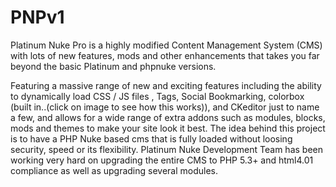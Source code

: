 # PNPv1
 Platinum Nuke Pro is a highly modified Content Management System (CMS) with lots of new features, mods and other enhancements that takes you far beyond the basic Platinum and phpnuke versions.

Featuring a massive range of new and exciting features including the ability to dynamically load CSS / JS files , Tags, Social Bookmarking, colorbox (built in..(click on image to see how this works)), and CKeditor just to name a few, and allows for a wide range of extra addons such as modules, blocks, mods and themes to make your site look it best. The idea behind this project is to have a PHP Nuke based cms that is fully loaded without loosing security, speed or its flexibility. Platinum Nuke Development Team has been working very hard on upgrading the entire CMS to PHP 5.3+ and html4.01 compliance as well as upgrading several modules.

